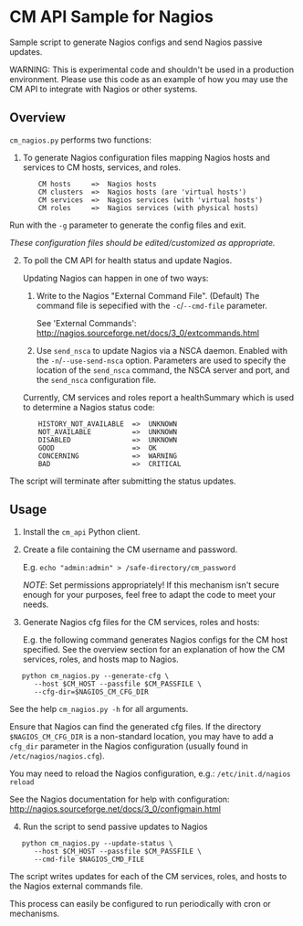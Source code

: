 CM API Sample for Nagios
========================

Sample script to generate Nagios configs and send Nagios passive updates.

WARNING: This is experimental code and shouldn't be used in a production
         environment. Please use this code as an example of how you may
         use the CM API to integrate with Nagios or other systems.

Overview
--------
`cm_nagios.py` performs two functions:

1. To generate Nagios configuration files mapping Nagios hosts and services
   to CM hosts, services, and roles.
```
       CM hosts     =>  Nagios hosts
       CM clusters  =>  Nagios hosts (are 'virtual hosts')
       CM services  =>  Nagios services (with 'virtual hosts')
       CM roles     =>  Nagios services (with physical hosts)
```

   Run with the `-g` parameter to generate the config files and exit.

   *These configuration files should be edited/customized as appropriate.*

2. To poll the CM API for health status and update Nagios.

   Updating Nagios can happen in one of two ways:
   1.  Write to the Nagios "External Command File". (Default)
       The command file is sepecified with the `-c`/`--cmd-file` parameter.

       See 'External Commands':
       http://nagios.sourceforge.net/docs/3_0/extcommands.html

   2.  Use `send_nsca` to update Nagios via a NSCA daemon.
       Enabled with the `-n`/`--use-send-nsca` option. Parameters are used
       to specify the location of the `send_nsca` command, the NSCA server
       and port, and the `send_nsca` configuration file.

   Currently, CM services and roles report a healthSummary which is used
   to determine a Nagios status code:
```
       HISTORY_NOT_AVAILABLE  =>  UNKNOWN
       NOT_AVAILABLE          =>  UNKNOWN
       DISABLED               =>  UNKNOWN
       GOOD                   =>  OK
       CONCERNING             =>  WARNING
       BAD                    =>  CRITICAL
```
   The script will terminate after submitting the status updates.

Usage
-----
1. Install the `cm_api` Python client.
2. Create a file containing the CM username and password.

   E.g. `echo "admin:admin" > /safe-directory/cm_password`

   *NOTE*: Set permissions appropriately! If this mechanism isn't secure
           enough for your purposes, feel free to adapt the code to meet
           your needs.

3. Generate Nagios cfg files for the CM services, roles and hosts:

   E.g. the following command generates Nagios configs for the CM host
   specified. See the overview section for an explanation of how the CM
   services, roles, and hosts map to Nagios.
```
   python cm_nagios.py --generate-cfg \
      --host $CM_HOST --passfile $CM_PASSFILE \
      --cfg-dir=$NAGIOS_CM_CFG_DIR
```
   See the help `cm_nagios.py -h` for all arguments.

   Ensure that Nagios can find the generated cfg files. If the directory
   `$NAGIOS_CM_CFG_DIR` is a non-standard location, you may have to add
   a `cfg_dir` parameter in the Nagios configuration (usually found in
   `/etc/nagios/nagios.cfg`).
  
   You may need to reload the Nagios configuration, e.g.:
   `/etc/init.d/nagios reload`

   See the Nagios documentation for help with configuration:
   http://nagios.sourceforge.net/docs/3_0/configmain.html

4. Run the script to send passive updates to Nagios
```
   python cm_nagios.py --update-status \
      --host $CM_HOST --passfile $CM_PASSFILE \
      --cmd-file $NAGIOS_CMD_FILE
```

   The script writes updates for each of the CM services, roles, and
   hosts to the Nagios external commands file.
   
   This process can easily be configured to run periodically with cron
   or mechanisms.
